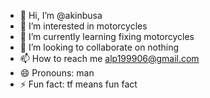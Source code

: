 - 👋 Hi, I’m @akinbusa
- 👀 I’m interested in motorcycles
- 🌱 I’m currently learning fixing motorcycles
- 💞️ I’m looking to collaborate on nothing
- 📫 How to reach me alp199906@gmail.com
- 😄 Pronouns: man
- ⚡ Fun fact: tf means fun fact

<!---
akinbusa/akinbusa is a ✨ special ✨ repository because its `README.md` (this file) appears on your GitHub profile.
You can click the Preview link to take a look at your changes.
--->
